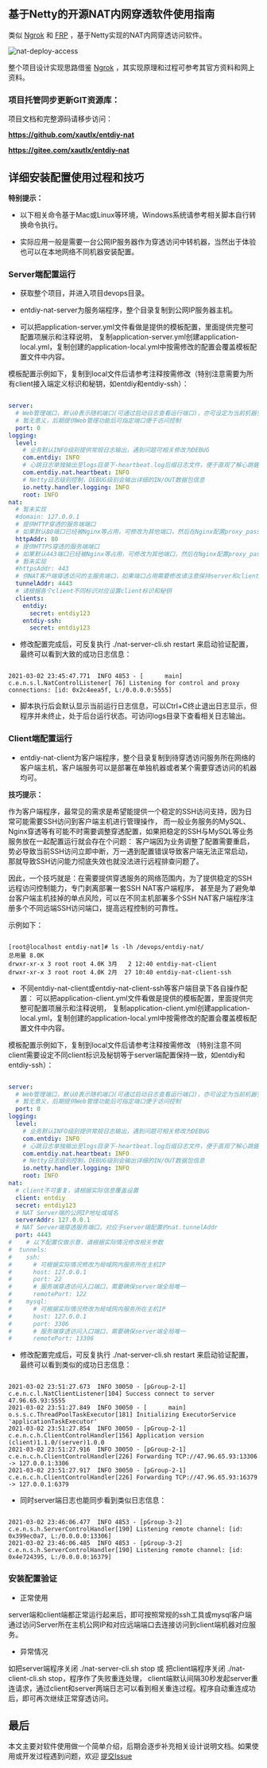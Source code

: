 ## 基于Netty的开源NAT内网穿透软件使用指南

类似 [Ngrok](https://github.com/inconshreveable/ngrok) 和 [FRP](https://github.com/fatedier/frp) ，基于Netty实现的NAT内网穿透访问软件。

![nat-deploy-access](../images/nat-deploy-access.jpg)

整个项目设计实现思路借鉴 [Ngrok](https://github.com/inconshreveable/ngrok) ，其实现原理和过程可参考其官方资料和网上资料。

### 项目托管同步更新GIT资源库：

项目文档和完整源码请移步访问：

**https://github.com/xautlx/entdiy-nat**

**https://gitee.com/xautlx/entdiy-nat**

## 详细安装配置使用过程和技巧

**特别提示：**

* 以下相关命令基于Mac或Linux等环境，Windows系统请参考相关脚本自行转换命令执行。

* 实际应用一般是需要一台公网IP服务器作为穿透访问中转机器，当然出于体验也可以在本地网络不同机器安装配置。

### Server端配置运行

* 获取整个项目，并进入项目devops目录。

* entdiy-nat-server为服务端程序，整个目录复制到公网IP服务器主机。

* 可以把application-server.yml文件看做是提供的模板配置，里面提供完整可配置项展示和注释说明，
复制application-server.yml创建application-local.yml，复制创建的application-local.yml中按需修改的配置会覆盖模板配置文件中内容。

模板配置示例如下，复制到local文件后请参考注释按需修改（特别注意需要为所有client接入端定义标识和秘钥，如entdiy和entdiy-ssh）：

```yaml

server:
  # Web管理端口，默认0表示随机端口(可通过启动日志查看运行端口)，亦可设定为当前机器空闲固定网络端口
  # 暂无意义，后期提供Web管理功能后可指定端口便于访问控制
  port: 0
logging:
  level:
    # 业务默认INFO级别提供常规日志输出，遇到问题可相关修改为DEBUG
    com.entdiy: INFO
    # 心跳日志单独输出至logs目录下-heartbeat.log后缀日志文件，便于直观了解心跳健康情况
    com.entdiy.nat.heartbeat: INFO
    # Netty日志级别控制，DEBUG级别会输出详细的IN/OUT数据包信息
    io.netty.handler.logging: INFO
    root: INFO
nat:
  # 暂未实现
  #domain: 127.0.0.1
  # 提供HTTP穿透的服务端端口
  # 如果默认80端口已经被Nginx等占用，可修改为其他端口，然后在Nginx配置proxy_pass反向代理httpAddr端口服务
  httpAddr: 80
  # 提供HTTPS穿透的服务端端口
  # 如果默认443端口已经被Nginx等占用，可修改为其他端口，然后在Nginx配置proxy_pass反向代理httpsAddr端口服务
  # 暂未实现
  #httpsAddr: 443
  # 供NAT客户端穿透访问的主服务端口，如果端口占用需要修改请注意保持server和client端同步修改
  tunnelAddr: 4443
  # 请根据各个client不同标识对应设置client标识和秘钥
  clients:
    entdiy:
      secret: entdiy123
    entdiy-ssh:
      secret: entdiy123

```

* 修改配置完成后，可反复执行 ./nat-server-cli.sh restart 来启动验证配置，最终可以看到大致的成功日志信息：

```shell script

2021-03-02 23:45:47.771  INFO 4853 - [      main]   c.e.n.s.l.NatControlListener[ 76] Listening for control and proxy connections: [id: 0x2c4eea5f, L:/0.0.0.0:5555]

```

* 脚本执行后会默认显示当前运行日志信息，可以Ctrl+C终止退出日志显示，但程序并未终止，处于后台运行状态。可访问logs目录下查看相关日志输出。

### Client端配置运行

* entdiy-nat-client为客户端程序，整个目录复制到待穿透访问服务所在网络的客户端主机，客户端服务可以是部署在单独机器或者某个需要穿透访问的机器均可。

**技巧提示：** 

作为客户端程序，最常见的需求是希望能提供一个稳定的SSH访问支持，因为日常可能需要SSH访问到客户端主机进行管理操作，
而一般业务服务的MySQL、Nginx穿透等有可能不时需要调整穿透配置，如果把稳定的SSH与MySQL等业务服务放在一起配置运行就会存在个问题：
客户端因为业务调整了配置需要重启，势必导致当前SSH访问立即中断，万一遇到配置错误导致客户端无法正常启动，那就导致SSH访问能力彻底失效也就没法进行远程排查问题了。

因此，一个技巧就是：在需要提供穿透服务的网络范围内，为了提供稳定的SSH远程访问控制能力，专门剥离部署一套SSH NAT客户端程序，
甚至是为了避免单台客户端主机挂掉的单点风险，可以在不同主机部署多个SSH NAT客户端程序注册多个不同远端SSH访问端口，提高远程控制的可靠性。

示例如下：

```shell script

[root@localhost entdiy-nat]# ls -lh /devops/entdiy-nat/
总用量 8.0K
drwxr-xr-x 3 root root 4.0K 3月   2 12:40 entdiy-nat-client
drwxr-xr-x 3 root root 4.0K 2月  27 10:40 entdiy-nat-client-ssh

```

* 不同entdiy-nat-client或entdiy-nat-client-ssh等客户端目录下各自操作配置：
可以把application-client.yml文件看做是提供的模板配置，里面提供完整可配置项展示和注释说明，
复制application-client.yml创建application-local.yml，复制创建的application-local.yml中按需修改的配置会覆盖模板配置文件中内容。

模板配置示例如下，复制到local文件后请参考注释按需修改
（特别注意不同client需要设定不同client标识及秘钥等于server端配置保持一致，如entdiy和entdiy-ssh）：

```yaml

server:
  # Web管理端口，默认0表示随机端口(可通过启动日志查看运行端口)，亦可设定为当前机器空闲固定网络端口
  # 暂无意义，后期提供Web管理功能后可指定端口便于访问控制
  port: 0
logging:
  level:
    # 业务默认INFO级别提供常规日志输出，遇到问题可相关修改为DEBUG
    com.entdiy: INFO
    # 心跳日志单独输出至logs目录下-heartbeat.log后缀日志文件，便于直观了解心跳健康情况
    com.entdiy.nat.heartbeat: INFO
    # Netty日志级别控制，DEBUG级别会输出详细的IN/OUT数据包信息
    io.netty.handler.logging: INFO
    root: INFO
nat:
  # client不可重复，请根据实际信息覆盖设置
  client: entdiy
  secret: entdiy123
  # NAT Server端的公网IP地址或域名
  serverAddr: 127.0.0.1
  # NAT Server端穿透服务端口，对应于server端配置的nat.tunnelAddr
  port: 4443
#    # 以下配置仅做示意，请根据实际情况修改相关参数
#  tunnels:
#    ssh:
#      # 可根据实际情况修改为局域网内服务所在主机IP
#      host: 127.0.0.1
#      port: 22
#      # 服务端穿透访问入口端口，需要确保server端全局唯一
#      remotePort: 122
#    mysql:
#      # 可根据实际情况修改为局域网内服务所在主机IP
#      host: 127.0.0.1
#      port: 3306
#      # 服务端穿透访问入口端口，需要确保server端全局唯一
#      remotePort: 13306

```

* 修改配置完成后，可反复执行 ./nat-server-cli.sh restart 来启动验证配置，最终可以看到类似的成功日志信息：

~~~shell script

2021-03-02 23:51:27.673  INFO 30050 - [pGroup-2-1]    c.e.n.c.l.NatClientListener[104] Success connect to server 47.96.65.93:5555
2021-03-02 23:51:27.849  INFO 30050 - [      main] o.s.s.c.ThreadPoolTaskExecutor[181] Initializing ExecutorService 'applicationTaskExecutor'
2021-03-02 23:51:27.854  INFO 30050 - [pGroup-2-1] c.e.n.c.h.ClientControlHandler[156] Application version (client)1.1.0/(server)1.0.0
2021-03-02 23:51:27.916  INFO 30050 - [pGroup-2-1] c.e.n.c.h.ClientControlHandler[226] Forwarding TCP://47.96.65.93:13306 -> 127.0.0.1:3306
2021-03-02 23:51:27.917  INFO 30050 - [pGroup-2-1] c.e.n.c.h.ClientControlHandler[226] Forwarding TCP://47.96.65.93:16379 -> 127.0.0.1:6379

~~~

* 同时server端日志也能同步看到类似日志信息：

```shell script

2021-03-02 23:46:06.477  INFO 4853 - [pGroup-3-2] c.e.n.s.h.ServerControlHandler[190] Listening remote channel: [id: 0x399ec0a7, L:/0.0.0.0:13306]
2021-03-02 23:46:06.485  INFO 4853 - [pGroup-3-2] c.e.n.s.h.ServerControlHandler[190] Listening remote channel: [id: 0x4e724395, L:/0.0.0.0:16379]

```

### 安装配置验证

* 正常使用

server端和client端都正常运行起来后，即可按照常规的ssh工具或mysql客户端通过访问Server所在主机公网IP和对应远端端口去连接访问到client端机器对应服务。

* 异常情况

如把server端程序关闭 ./nat-server-cli.sh stop 或 把client端程序关闭 ./nat-client-cli.sh stop，程序作了失败重连处理，
client端默认间隔30秒发起server重连请求，通过client和server两端日志可以看到相关重连过程。程序自动重连成功后，即可再次继续正常穿透访问。

## 最后

本文主要对软件使用做一个简单介绍，后期会逐步补充相关设计说明文档。如果使用或开发过程遇到问题，欢迎 [提交Issue](https://github.com/xautlx/entdiy-nat/issues)
